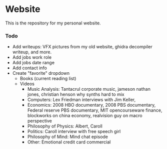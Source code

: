 # Website

This is the repository for my personal website.

### Todo
 - Add writeups: VFX pictures from my old website, ghidra decompiler writeup, and more.
 - Add jobs work role
 - Add jobs date range
 - Add contact info
 - Create "favorite" dropdown
   - Books (current reading list)
   - Videos
     - Music Analysis: Tantacrul corporate music, jameson nathan jones, christian henson why synths hard to mix
     - Computers: Lex Friedman interviews with Jim Keller, 
     - Economics: 2008 HBO documentary, 2008 PBS documentary, Federal reserve PBS documentary, MIT opencourseware finance, blockworks on china economy, realvision guy on macro perspective
     - Philosophy of Physics: Albert, Caroll
     - Politics: Caroll interview with free speech girl
     - Philosophy of Mind: Mind chat episode
     - Other: Emotional credit card commercial
